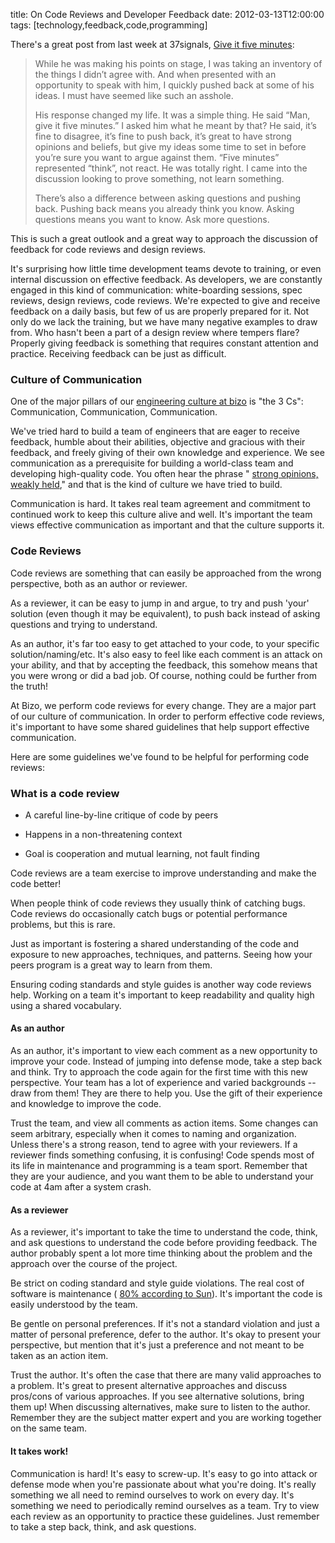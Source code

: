 title: On Code Reviews and Developer Feedback
date: 2012-03-13T12:00:00
tags: [technology,feedback,code,programming]

There's a great post from last week at 37signals, [Give it five minutes](http://37signals.com/svn/posts/3124-give-it-five-minutes):

> While he was making his points on stage, I was taking an inventory of the things I didn’t agree with. 
> And when presented with an opportunity to speak with him, I quickly pushed back at some of his ideas. I must have seemed like such an asshole. 
>
>
> His response changed my life. It was a simple thing. He said “Man, give it five minutes.” I asked him what he meant by that? He said, it’s fine to disagree, 
> it’s fine to push back, it’s great to have strong opinions and beliefs, but give my ideas some time to set in before you’re sure you want to argue against them. 
> “Five minutes” represented “think”, not react. He was totally right. I came into the discussion looking to prove something, not learn something. 
>
>
> There’s also a difference between asking questions and pushing back. Pushing back means you already think you know. Asking questions means you want to know. Ask more questions.
 
This is such a great outlook and a great way to approach the discussion of feedback for code reviews and design reviews. 


It's surprising how little time development teams devote to training, or even internal discussion on effective feedback.  As developers, we are constantly engaged in this kind of communication: white-boarding sessions, spec reviews, design reviews, code reviews.  We're expected to give and receive feedback on a daily basis, but few of us are properly prepared for it.  Not only do we lack the training, but we have many negative examples to draw from.  Who hasn't been a part of a design review where tempers flare?  Properly giving feedback is something that requires constant attention and practice.  Receiving feedback can be just as difficult. 

### Culture of Communication
 
One of the major pillars of our 
[engineering culture at bizo]() is "the 3 Cs": Communication, Communication, Communication. 

We've tried hard to build a team of engineers that are eager to receive feedback, humble about their abilities, objective and gracious with their feedback, and freely giving of their own knowledge and experience.  We see communication as a prerequisite for building a world-class team and developing high-quality code. You often hear the phrase "
[strong opinions, weakly held](http://bobsutton.typepad.com/my_weblog/2006/07/strong_opinions.html)," and that is the kind of culture we have tried to build. 

Communication is hard.  It takes real team agreement and commitment to continued work to keep this culture alive and well. It's important the team views effective communication as important and that the culture supports it. 

### Code Reviews
 
Code reviews are something that can easily be approached from the wrong perspective, both as an author or reviewer. 

As a reviewer, it can be easy to jump in and argue, to try and push 'your' solution (even though it may be equivalent), to push back instead of asking questions and trying to understand. 

As an author, it's far too easy to get attached to your code, to your specific solution/naming/etc.  It's also easy to feel like each comment is an attack on your ability, and that by accepting the feedback, this somehow means that you were wrong or did a bad job.  Of course, nothing could be further from the truth! 

At Bizo, we perform code reviews for every change.  They are a major part of our culture of communication.  In order to perform effective code reviews, it's important to have some shared guidelines that help support effective communication. 

Here are some guidelines we've found to be helpful for performing code reviews: 

### What is a code review

* A careful line-by-line critique of code by peers
  
* Happens in a non-threatening context
  
* Goal is cooperation and mutual learning, not fault finding

Code reviews are a team exercise to improve understanding and make the code better! 

When people think of code reviews they usually think of catching bugs.  Code reviews do occasionally catch bugs or potential performance problems, but this is rare.

Just as important is fostering a shared understanding of the code and exposure to new approaches, techniques, and patterns.  Seeing how your peers program is a great way to learn from them.

Ensuring coding standards and style guides is another way code reviews help.  Working on a team it's important to keep readability and quality high using a shared vocabulary. 

#### As an author

As an author, it's important to view each comment as a new opportunity to improve your code.  Instead of jumping into defense mode, take a step back and think.  Try to approach the code again for the first time with this new perspective.  Your team has a lot of experience and varied backgrounds -- draw from them!  They are there to help you.  Use the gift of their experience and knowledge to improve the code.

Trust the team, and view all comments as action items.  Some changes can seem arbitrary, especially when it comes to naming and organization.  Unless there's a strong reason, tend to agree with your reviewers.  If a reviewer finds something confusing, it is confusing!  Code spends most of its life in maintenance and programming is a team sport.  Remember that they are your audience, and you want them to be able to understand your code at 4am after a system crash. 


#### As a reviewer

As a reviewer, it's important to take the time to understand the code, think, and ask questions to understand the code before providing feedback.  The author probably spent a lot more time thinking about the problem and the approach over the course of the project.

Be strict on coding standard and style guide violations.  The real cost of software is maintenance (
[80% according to Sun](http://www.oracle.com/technetwork/java/javase/documentation/codeconventions-139411.html#16712)).  It's important the code is easily understood by the team.

Be gentle on personal preferences.  If it's not a standard violation and just a matter of personal preference, defer to the author.  It's okay to present your perspective, but mention that it's just a preference and not meant to be taken as an action item.

Trust the author.  It's often the case that there are many valid approaches to a problem.  It's great to present alternative approaches and discuss pros/cons of various approaches.  If you see alternative solutions, bring them up!  When discussing alternatives, make sure to listen to the author.  Remember they are the subject matter expert and you are working together on the same team. 

#### It takes work!

Communication is hard!  It's easy to screw-up.  It's easy to go into attack or defense mode when you're passionate about what you're doing.  It's really something we all need to remind ourselves to work on every day.  It's something we need to periodically remind ourselves as a team.  Try to view each review as an opportunity to practice these guidelines.  Just remember to take a step back, think, and ask questions.
